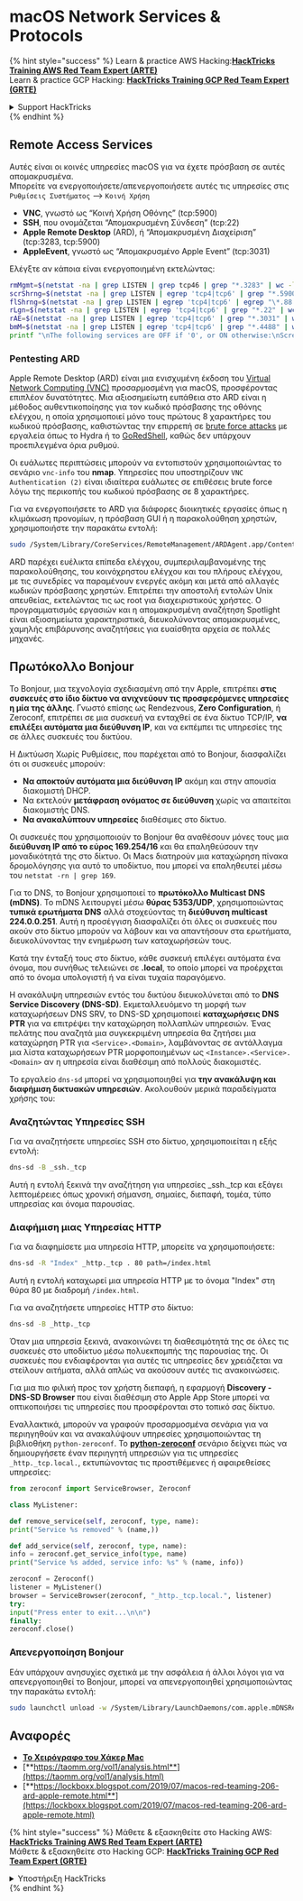 # macOS Network Services & Protocols

{% hint style="success" %}
Learn & practice AWS Hacking:<img src="/.gitbook/assets/arte.png" alt="" data-size="line">[**HackTricks Training AWS Red Team Expert (ARTE)**](https://training.hacktricks.xyz/courses/arte)<img src="/.gitbook/assets/arte.png" alt="" data-size="line">\
Learn & practice GCP Hacking: <img src="/.gitbook/assets/grte.png" alt="" data-size="line">[**HackTricks Training GCP Red Team Expert (GRTE)**<img src="/.gitbook/assets/grte.png" alt="" data-size="line">](https://training.hacktricks.xyz/courses/grte)

<details>

<summary>Support HackTricks</summary>

* Check the [**subscription plans**](https://github.com/sponsors/carlospolop)!
* **Join the** 💬 [**Discord group**](https://discord.gg/hRep4RUj7f) or the [**telegram group**](https://t.me/peass) or **follow** us on **Twitter** 🐦 [**@hacktricks\_live**](https://twitter.com/hacktricks\_live)**.**
* **Share hacking tricks by submitting PRs to the** [**HackTricks**](https://github.com/carlospolop/hacktricks) and [**HackTricks Cloud**](https://github.com/carlospolop/hacktricks-cloud) github repos.

</details>
{% endhint %}

## Remote Access Services

Αυτές είναι οι κοινές υπηρεσίες macOS για να έχετε πρόσβαση σε αυτές απομακρυσμένα.\
Μπορείτε να ενεργοποιήσετε/απενεργοποιήσετε αυτές τις υπηρεσίες στις `Ρυθμίσεις Συστήματος` --> `Κοινή Χρήση`

* **VNC**, γνωστό ως “Κοινή Χρήση Οθόνης” (tcp:5900)
* **SSH**, που ονομάζεται “Απομακρυσμένη Σύνδεση” (tcp:22)
* **Apple Remote Desktop** (ARD), ή “Απομακρυσμένη Διαχείριση” (tcp:3283, tcp:5900)
* **AppleEvent**, γνωστό ως “Απομακρυσμένο Apple Event” (tcp:3031)

Ελέγξτε αν κάποια είναι ενεργοποιημένη εκτελώντας:
```bash
rmMgmt=$(netstat -na | grep LISTEN | grep tcp46 | grep "*.3283" | wc -l);
scrShrng=$(netstat -na | grep LISTEN | egrep 'tcp4|tcp6' | grep "*.5900" | wc -l);
flShrng=$(netstat -na | grep LISTEN | egrep 'tcp4|tcp6' | egrep "\*.88|\*.445|\*.548" | wc -l);
rLgn=$(netstat -na | grep LISTEN | egrep 'tcp4|tcp6' | grep "*.22" | wc -l);
rAE=$(netstat -na | grep LISTEN | egrep 'tcp4|tcp6' | grep "*.3031" | wc -l);
bmM=$(netstat -na | grep LISTEN | egrep 'tcp4|tcp6' | grep "*.4488" | wc -l);
printf "\nThe following services are OFF if '0', or ON otherwise:\nScreen Sharing: %s\nFile Sharing: %s\nRemote Login: %s\nRemote Mgmt: %s\nRemote Apple Events: %s\nBack to My Mac: %s\n\n" "$scrShrng" "$flShrng" "$rLgn" "$rmMgmt" "$rAE" "$bmM";
```
### Pentesting ARD

Apple Remote Desktop (ARD) είναι μια ενισχυμένη έκδοση του [Virtual Network Computing (VNC)](https://en.wikipedia.org/wiki/Virtual_Network_Computing) προσαρμοσμένη για macOS, προσφέροντας επιπλέον δυνατότητες. Μια αξιοσημείωτη ευπάθεια στο ARD είναι η μέθοδος αυθεντικοποίησης για τον κωδικό πρόσβασης της οθόνης ελέγχου, η οποία χρησιμοποιεί μόνο τους πρώτους 8 χαρακτήρες του κωδικού πρόσβασης, καθιστώντας την επιρρεπή σε [brute force attacks](https://thudinh.blogspot.com/2017/09/brute-forcing-passwords-with-thc-hydra.html) με εργαλεία όπως το Hydra ή το [GoRedShell](https://github.com/ahhh/GoRedShell/), καθώς δεν υπάρχουν προεπιλεγμένα όρια ρυθμού.

Οι ευάλωτες περιπτώσεις μπορούν να εντοπιστούν χρησιμοποιώντας το σενάριο `vnc-info` του **nmap**. Υπηρεσίες που υποστηρίζουν `VNC Authentication (2)` είναι ιδιαίτερα ευάλωτες σε επιθέσεις brute force λόγω της περικοπής του κωδικού πρόσβασης σε 8 χαρακτήρες.

Για να ενεργοποιήσετε το ARD για διάφορες διοικητικές εργασίες όπως η κλιμάκωση προνομίων, η πρόσβαση GUI ή η παρακολούθηση χρηστών, χρησιμοποιήστε την παρακάτω εντολή:
```bash
sudo /System/Library/CoreServices/RemoteManagement/ARDAgent.app/Contents/Resources/kickstart -activate -configure -allowAccessFor -allUsers -privs -all -clientopts -setmenuextra -menuextra yes
```
ARD παρέχει ευέλικτα επίπεδα ελέγχου, συμπεριλαμβανομένης της παρακολούθησης, του κοινόχρηστου ελέγχου και του πλήρους ελέγχου, με τις συνεδρίες να παραμένουν ενεργές ακόμη και μετά από αλλαγές κωδικών πρόσβασης χρηστών. Επιτρέπει την αποστολή εντολών Unix απευθείας, εκτελώντας τις ως root για διαχειριστικούς χρήστες. Ο προγραμματισμός εργασιών και η απομακρυσμένη αναζήτηση Spotlight είναι αξιοσημείωτα χαρακτηριστικά, διευκολύνοντας απομακρυσμένες, χαμηλής επιβάρυνσης αναζητήσεις για ευαίσθητα αρχεία σε πολλές μηχανές.

## Πρωτόκολλο Bonjour

Το Bonjour, μια τεχνολογία σχεδιασμένη από την Apple, επιτρέπει **στις συσκευές στο ίδιο δίκτυο να ανιχνεύουν τις προσφερόμενες υπηρεσίες η μία της άλλης**. Γνωστό επίσης ως Rendezvous, **Zero Configuration**, ή Zeroconf, επιτρέπει σε μια συσκευή να ενταχθεί σε ένα δίκτυο TCP/IP, **να επιλέξει αυτόματα μια διεύθυνση IP**, και να εκπέμπει τις υπηρεσίες της σε άλλες συσκευές του δικτύου.

Η Δικτύωση Χωρίς Ρυθμίσεις, που παρέχεται από το Bonjour, διασφαλίζει ότι οι συσκευές μπορούν:
* **Να αποκτούν αυτόματα μια διεύθυνση IP** ακόμη και στην απουσία διακομιστή DHCP.
* Να εκτελούν **μετάφραση ονόματος σε διεύθυνση** χωρίς να απαιτείται διακομιστής DNS.
* **Να ανακαλύπτουν υπηρεσίες** διαθέσιμες στο δίκτυο.

Οι συσκευές που χρησιμοποιούν το Bonjour θα αναθέσουν μόνες τους μια **διεύθυνση IP από το εύρος 169.254/16** και θα επαληθεύσουν την μοναδικότητά της στο δίκτυο. Οι Macs διατηρούν μια καταχώρηση πίνακα δρομολόγησης για αυτό το υποδίκτυο, που μπορεί να επαληθευτεί μέσω του `netstat -rn | grep 169`.

Για το DNS, το Bonjour χρησιμοποιεί το **πρωτόκολλο Multicast DNS (mDNS)**. Το mDNS λειτουργεί μέσω **θύρας 5353/UDP**, χρησιμοποιώντας **τυπικά ερωτήματα DNS** αλλά στοχεύοντας τη **διεύθυνση multicast 224.0.0.251**. Αυτή η προσέγγιση διασφαλίζει ότι όλες οι συσκευές που ακούν στο δίκτυο μπορούν να λάβουν και να απαντήσουν στα ερωτήματα, διευκολύνοντας την ενημέρωση των καταχωρήσεών τους.

Κατά την ένταξή τους στο δίκτυο, κάθε συσκευή επιλέγει αυτόματα ένα όνομα, που συνήθως τελειώνει σε **.local**, το οποίο μπορεί να προέρχεται από το όνομα υπολογιστή ή να είναι τυχαία παραγόμενο.

Η ανακάλυψη υπηρεσιών εντός του δικτύου διευκολύνεται από το **DNS Service Discovery (DNS-SD)**. Εκμεταλλευόμενο τη μορφή των καταχωρήσεων DNS SRV, το DNS-SD χρησιμοποιεί **καταχωρήσεις DNS PTR** για να επιτρέψει την καταχώρηση πολλαπλών υπηρεσιών. Ένας πελάτης που αναζητά μια συγκεκριμένη υπηρεσία θα ζητήσει μια καταχώρηση PTR για `<Service>.<Domain>`, λαμβάνοντας σε αντάλλαγμα μια λίστα καταχωρήσεων PTR μορφοποιημένων ως `<Instance>.<Service>.<Domain>` αν η υπηρεσία είναι διαθέσιμη από πολλούς διακομιστές.

Το εργαλείο `dns-sd` μπορεί να χρησιμοποιηθεί για **την ανακάλυψη και διαφήμιση δικτυακών υπηρεσιών**. Ακολουθούν μερικά παραδείγματα χρήσης του:

### Αναζητώντας Υπηρεσίες SSH

Για να αναζητήσετε υπηρεσίες SSH στο δίκτυο, χρησιμοποιείται η εξής εντολή:
```bash
dns-sd -B _ssh._tcp
```
Αυτή η εντολή ξεκινά την αναζήτηση για υπηρεσίες _ssh._tcp και εξάγει λεπτομέρειες όπως χρονική σήμανση, σημαίες, διεπαφή, τομέα, τύπο υπηρεσίας και όνομα παρουσίας.

### Διαφήμιση μιας Υπηρεσίας HTTP

Για να διαφημίσετε μια υπηρεσία HTTP, μπορείτε να χρησιμοποιήσετε:
```bash
dns-sd -R "Index" _http._tcp . 80 path=/index.html
```
Αυτή η εντολή καταχωρεί μια υπηρεσία HTTP με το όνομα "Index" στη θύρα 80 με διαδρομή `/index.html`.

Για να αναζητήσετε υπηρεσίες HTTP στο δίκτυο:
```bash
dns-sd -B _http._tcp
```
Όταν μια υπηρεσία ξεκινά, ανακοινώνει τη διαθεσιμότητά της σε όλες τις συσκευές στο υποδίκτυο μέσω πολυεκπομπής της παρουσίας της. Οι συσκευές που ενδιαφέρονται για αυτές τις υπηρεσίες δεν χρειάζεται να στείλουν αιτήματα, αλλά απλώς να ακούσουν αυτές τις ανακοινώσεις.

Για μια πιο φιλική προς τον χρήστη διεπαφή, η εφαρμογή **Discovery - DNS-SD Browser** που είναι διαθέσιμη στο Apple App Store μπορεί να οπτικοποιήσει τις υπηρεσίες που προσφέρονται στο τοπικό σας δίκτυο.

Εναλλακτικά, μπορούν να γραφούν προσαρμοσμένα σενάρια για να περιηγηθούν και να ανακαλύψουν υπηρεσίες χρησιμοποιώντας τη βιβλιοθήκη `python-zeroconf`. Το [**python-zeroconf**](https://github.com/jstasiak/python-zeroconf) σενάριο δείχνει πώς να δημιουργήσετε έναν περιηγητή υπηρεσιών για τις υπηρεσίες `_http._tcp.local.`, εκτυπώνοντας τις προστιθέμενες ή αφαιρεθείσες υπηρεσίες:
```python
from zeroconf import ServiceBrowser, Zeroconf

class MyListener:

def remove_service(self, zeroconf, type, name):
print("Service %s removed" % (name,))

def add_service(self, zeroconf, type, name):
info = zeroconf.get_service_info(type, name)
print("Service %s added, service info: %s" % (name, info))

zeroconf = Zeroconf()
listener = MyListener()
browser = ServiceBrowser(zeroconf, "_http._tcp.local.", listener)
try:
input("Press enter to exit...\n\n")
finally:
zeroconf.close()
```
### Απενεργοποίηση Bonjour
Εάν υπάρχουν ανησυχίες σχετικά με την ασφάλεια ή άλλοι λόγοι για να απενεργοποιηθεί το Bonjour, μπορεί να απενεργοποιηθεί χρησιμοποιώντας την παρακάτω εντολή:
```bash
sudo launchctl unload -w /System/Library/LaunchDaemons/com.apple.mDNSResponder.plist
```
## Αναφορές

* [**Το Χειρόγραφο του Χάκερ Mac**](https://www.amazon.com/-/es/Charlie-Miller-ebook-dp-B004U7MUMU/dp/B004U7MUMU/ref=mt\_other?\_encoding=UTF8\&me=\&qid=)
* [**https://taomm.org/vol1/analysis.html**](https://taomm.org/vol1/analysis.html)
* [**https://lockboxx.blogspot.com/2019/07/macos-red-teaming-206-ard-apple-remote.html**](https://lockboxx.blogspot.com/2019/07/macos-red-teaming-206-ard-apple-remote.html)

{% hint style="success" %}
Μάθετε & εξασκηθείτε στο Hacking AWS:<img src="/.gitbook/assets/arte.png" alt="" data-size="line">[**HackTricks Training AWS Red Team Expert (ARTE)**](https://training.hacktricks.xyz/courses/arte)<img src="/.gitbook/assets/arte.png" alt="" data-size="line">\
Μάθετε & εξασκηθείτε στο Hacking GCP: <img src="/.gitbook/assets/grte.png" alt="" data-size="line">[**HackTricks Training GCP Red Team Expert (GRTE)**<img src="/.gitbook/assets/grte.png" alt="" data-size="line">](https://training.hacktricks.xyz/courses/grte)

<details>

<summary>Υποστήριξη HackTricks</summary>

* Ελέγξτε τα [**σχέδια συνδρομής**](https://github.com/sponsors/carlospolop)!
* **Εγγραφείτε στην** 💬 [**ομάδα Discord**](https://discord.gg/hRep4RUj7f) ή στην [**ομάδα telegram**](https://t.me/peass) ή **ακολουθήστε** μας στο **Twitter** 🐦 [**@hacktricks\_live**](https://twitter.com/hacktricks\_live)**.**
* **Μοιραστείτε κόλπα hacking υποβάλλοντας PRs στα** [**HackTricks**](https://github.com/carlospolop/hacktricks) και [**HackTricks Cloud**](https://github.com/carlospolop/hacktricks-cloud) github repos.

</details>
{% endhint %}
